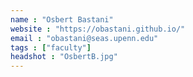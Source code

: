 ```yaml
---
name : "Osbert Bastani"
website : "https://obastani.github.io/"
email : "obastani@seas.upenn.edu"
tags : ["faculty"]
headshot : "OsbertB.jpg"
---
```

